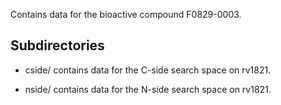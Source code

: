 Contains data for the bioactive compound F0829-0003.

## Subdirectories

- cside/ contains data for the C-side search space on rv1821.

- nside/ contains data for the N-side search space on rv1821.

